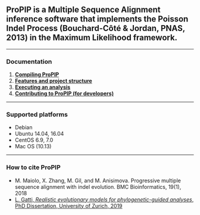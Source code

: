 ## ProPIP is a Multiple Sequence Alignment inference software that implements the Poisson Indel Process (Bouchard-Côté & Jordan, PNAS, 2013) in the Maximum Likelihood framework.


---

### Documentation

1. **[Compiling ProPIP](https://github.com/acg-team/ProPIP/blob/master/ProPIP.wiki/Compiling/Index.md)**
2. **[Features and project structure](https://github.com/acg-team/ProPIP/tree/master/ProPIP.wiki/Features/Index.md)**
3. **[Executing an analysis](https://github.com/acg-team/ProPIP/tree/master/ProPIP.wiki/Examples/Index.md)**
4. **[Contributing to ProPIP (for developers)](https://github.com/acg-team/ProPIP/tree/master/ProPIP.wiki/Developers/Index.md)**

---
### Supported platforms

- Debian
- Ubuntu 14.04, 16.04
- CentOS 6.9, 7.0
- Mac OS (10.13)

---

### How to cite ProPIP

- M. Maiolo, X. Zhang, M. Gil, and M. Anisimova. Progressive multiple sequence alignment with indel evolution. BMC Bioinformatics, 19(1), 2018
- [L. Gatti, *Realistic evolutionary models for phylogenetic-guided analyses*, PhD Dissertation, University of Zurich, 2019](https://opac.nebis.ch/F/?local_base=NEBIS&CON_LNG=GER&func=find-b&find_code=SYS&request=011452190)
